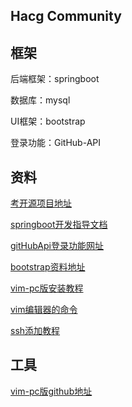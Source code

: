 ##  Hacg Community

##  框架

后端框架：springboot

数据库：mysql

UI框架：bootstrap

登录功能：GitHub-API

##  资料

[考开源项目地址](https://github.com/codedrinker/community)

[springboot开发指导文档](https://spring.io/guides)

[gitHubApi登录功能网址](https://docs.github.com/cn/developers/apps/building-oauth-apps/creating-an-oauth-app)

[bootstrap资料地址](https://v3.bootcss.com/components/)

[vim-pc版安装教程](https://blog.csdn.net/weixin_54363263/article/details/120790827)

[vim编辑器的命令](https://blog.csdn.net/weixin_54363263/article/details/120790827)

[ssh添加教程](https://blog.csdn.net/cider_m/article/details/122868407)

##  工具 

[vim-pc版github地址](https://github.com/vim/vim-win32-installer/releases)